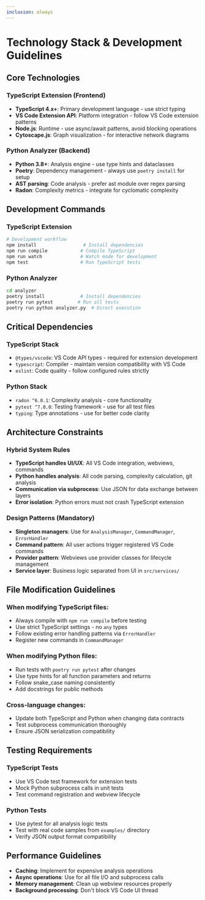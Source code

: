 ```yaml
---
inclusion: always
---
```


# Technology Stack & Development Guidelines

## Core Technologies

### TypeScript Extension (Frontend)

- **TypeScript 4.x+**: Primary development language - use strict typing
- **VS Code Extension API**: Platform integration - follow VS Code extension patterns
- **Node.js**: Runtime - use async/await patterns, avoid blocking operations
- **Cytoscape.js**: Graph visualization - for interactive network diagrams

### Python Analyzer (Backend)

- **Python 3.8+**: Analysis engine - use type hints and dataclasses
- **Poetry**: Dependency management - always use `poetry install` for setup
- **AST parsing**: Code analysis - prefer ast module over regex parsing
- **Radon**: Complexity metrics - integrate for cyclomatic complexity

## Development Commands

### TypeScript Extension

```bash
# Development workflow
npm install                 # Install dependencies
npm run compile            # Compile TypeScript
npm run watch              # Watch mode for development
npm test                   # Run TypeScript tests
```

### Python Analyzer

```bash
cd analyzer
poetry install             # Install dependencies
poetry run pytest         # Run all tests
poetry run python analyzer.py  # Direct execution
```

## Critical Dependencies

### TypeScript Stack

- `@types/vscode`: VS Code API types - required for extension development
- `typescript`: Compiler - maintain version compatibility with VS Code
- `eslint`: Code quality - follow configured rules strictly

### Python Stack

- `radon ^6.0.1`: Complexity analysis - core functionality
- `pytest ^7.0.0`: Testing framework - use for all test files
- `typing`: Type annotations - use for better code clarity

## Architecture Constraints

### Hybrid System Rules

- **TypeScript handles UI/UX**: All VS Code integration, webviews, commands
- **Python handles analysis**: All code parsing, complexity calculation, git analysis
- **Communication via subprocess**: Use JSON for data exchange between layers
- **Error isolation**: Python errors must not crash TypeScript extension

### Design Patterns (Mandatory)

- **Singleton managers**: Use for `AnalysisManager`, `CommandManager`, `ErrorHandler`
- **Command pattern**: All user actions trigger registered VS Code commands
- **Provider pattern**: Webviews use provider classes for lifecycle management
- **Service layer**: Business logic separated from UI in `src/services/`

## File Modification Guidelines

### When modifying TypeScript files:

- Always compile with `npm run compile` before testing
- Use strict TypeScript settings - no `any` types
- Follow existing error handling patterns via `ErrorHandler`
- Register new commands in `CommandManager`

### When modifying Python files:

- Run tests with `poetry run pytest` after changes
- Use type hints for all function parameters and returns
- Follow snake_case naming consistently
- Add docstrings for public methods

### Cross-language changes:

- Update both TypeScript and Python when changing data contracts
- Test subprocess communication thoroughly
- Ensure JSON serialization compatibility

## Testing Requirements

### TypeScript Tests

- Use VS Code test framework for extension tests
- Mock Python subprocess calls in unit tests
- Test command registration and webview lifecycle

### Python Tests

- Use pytest for all analysis logic tests
- Test with real code samples from `examples/` directory
- Verify JSON output format compatibility

## Performance Guidelines

- **Caching**: Implement for expensive analysis operations
- **Async operations**: Use for all file I/O and subprocess calls
- **Memory management**: Clean up webview resources properly
- **Background processing**: Don't block VS Code UI thread
